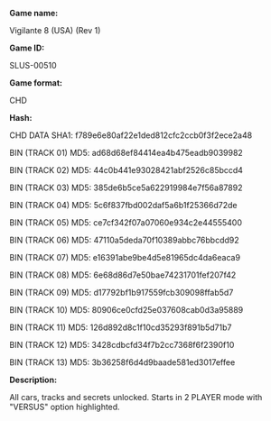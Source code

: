 **Game name:**

Vigilante 8 (USA) (Rev 1)

**Game ID:**

SLUS-00510

**Game format:**

CHD

**Hash:**

CHD DATA SHA1: f789e6e80af22e1ded812cfc2ccb0f3f2ece2a48

BIN (TRACK 01) MD5: ad68d68ef84414ea4b475eadb9039982

BIN (TRACK 02) MD5: 44c0b441e93028421abf2526c85bccd4

BIN (TRACK 03) MD5: 385de6b5ce5a622919984e7f56a87892

BIN (TRACK 04) MD5: 5c6f837fbd002daf5a6b1f25366d72de

BIN (TRACK 05) MD5: ce7cf342f07a07060e934c2e44555400

BIN (TRACK 06) MD5: 47110a5deda70f10389abbc76bbcdd92

BIN (TRACK 07) MD5: e16391abe9be4d5e81965dc4da6eaca9

BIN (TRACK 08) MD5: 6e68d86d7e50bae74231701fef207f42

BIN (TRACK 09) MD5: d17792bf1b917559fcb309098ffab5d7

BIN (TRACK 10) MD5: 80906ce0cfd25e037608cab0d3a95889

BIN (TRACK 11) MD5: 126d892d8c1f10cd35293f891b5d71b7

BIN (TRACK 12) MD5: 3428cdbcfd34f7b2cc7368f6f2390f10

BIN (TRACK 13) MD5: 3b36258f6d4d9baade581ed3017effee

**Description:**

All cars, tracks and secrets unlocked. Starts in 2 PLAYER mode with "VERSUS" option highlighted.